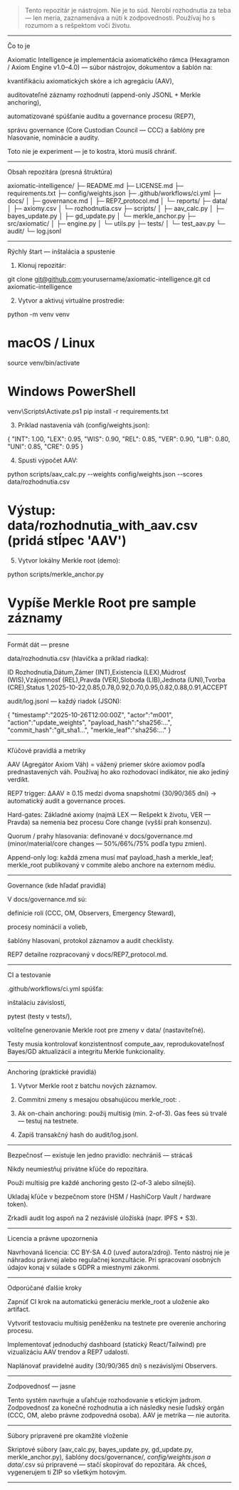 > Tento repozitár je nástrojom. Nie je to súd. Nerobí rozhodnutia za teba — len meria, zaznamenáva a núti k zodpovednosti. Používaj ho s rozumom a s rešpektom voči životu.




---

Čo to je

Axiomatic Intelligence je implementácia axiomatického rámca (Hexagramon / Axiom Engine v1.0–4.0) — súbor nástrojov, dokumentov a šablón na:

kvantifikáciu axiomatických skóre a ich agregáciu (AAV),

auditovateľné záznamy rozhodnutí (append-only JSONL + Merkle anchoring),

automatizované spúšťanie auditu a governance procesu (REP7),

správu governance (Core Custodian Council — CCC) a šablóny pre hlasovanie, nominácie a audity.


Toto nie je experiment — je to kostra, ktorú musíš chrániť.


---

Obsah repozitára (presná štruktúra)

axiomatic-intelligence/
├─ README.md
├─ LICENSE.md
├─ requirements.txt
├─ config/weights.json
├─ .github/workflows/ci.yml
├─ docs/
│  ├─ governance.md
│  ├─ REP7_protocol.md
│  └─ reports/
├─ data/
│  ├─ axiomy.csv
│  └─ rozhodnutia.csv
├─ scripts/
│  ├─ aav_calc.py
│  ├─ bayes_update.py
│  ├─ gd_update.py
│  └─ merkle_anchor.py
├─ src/axiomatic/
│  ├─ engine.py
│  └─ utils.py
├─ tests/
│  └─ test_aav.py
└─ audit/
   └─ log.jsonl


---

Rýchly štart — inštalácia a spustenie

1. Klonuj repozitár:



git clone git@github.com:yourusername/axiomatic-intelligence.git
cd axiomatic-intelligence

2. Vytvor a aktivuj virtuálne prostredie:



python -m venv venv
# macOS / Linux
source venv/bin/activate
# Windows PowerShell
venv\Scripts\Activate.ps1
pip install -r requirements.txt

3. Príklad nastavenia váh (config/weights.json):



{
  "INT": 1.00,
  "LEX": 0.95,
  "WIS": 0.90,
  "REL": 0.85,
  "VER": 0.90,
  "LIB": 0.80,
  "UNI": 0.85,
  "CRE": 0.95
}

4. Spusti výpočet AAV:



python scripts/aav_calc.py --weights config/weights.json --scores data/rozhodnutia.csv
# Výstup: data/rozhodnutia_with_aav.csv (pridá stĺpec 'AAV')

5. Vytvor lokálny Merkle root (demo):



python scripts/merkle_anchor.py
# Vypíše Merkle Root pre sample záznamy


---

Formát dát — presne

data/rozhodnutia.csv (hlavička a príklad riadka):

ID Rozhodnutia,Dátum,Zámer (INT),Existencia (LEX),Múdrosť (WIS),Vzájomnosť (REL),Pravda (VER),Sloboda (LIB),Jednota (UNI),Tvorba (CRE),Status
1,2025-10-22,0.85,0.78,0.92,0.70,0.95,0.82,0.88,0.91,ACCEPT

audit/log.jsonl — každý riadok (JSON):

{
  "timestamp":"2025-10-26T12:00:00Z",
  "actor":"m001",
  "action":"update_weights",
  "payload_hash":"sha256:...",
  "commit_hash":"git_sha1...",
  "merkle_leaf":"sha256:..."
}


---

Kľúčové pravidlá a metriky

AAV (Agregátor Axiom Váh) = vážený priemer skóre axiomov podľa prednastavených váh. Používaj ho ako rozhodovací indikátor, nie ako jediný verdikt.

REP7 trigger: ΔAAV ≥ 0.15 medzi dvoma snapshotmi (30/90/365 dní) → automatický audit a governance proces.

Hard-gates: Základné axiomy (najmä LEX — Rešpekt k životu, VER — Pravda) sa nemenia bez procesu Core change (vyšší prah konsenzu).

Quorum / prahy hlasovania: definované v docs/governance.md (minor/material/core changes — 50%/66%/75% podľa typu zmien).

Append-only log: každá zmena musí mať payload_hash a merkle_leaf; merkle_root publikovaný v commite alebo anchore na externom médiu.



---

Governance (kde hľadať pravidlá)

V docs/governance.md sú:

definície rolí (CCC, OM, Observers, Emergency Steward),

procesy nominácií a volieb,

šablóny hlasovaní, protokol záznamov a audit checklisty.


REP7 detailne rozpracovaný v docs/REP7_protocol.md.


---

CI a testovanie

.github/workflows/ci.yml spúšťa:

inštaláciu závislostí,

pytest (testy v tests/),

voliteľne generovanie Merkle root pre zmeny v data/ (nastaviteľné).


Testy musia kontrolovať konzistentnosť compute_aav, reprodukovateľnosť Bayes/GD aktualizácií a integritu Merkle funkcionality.



---

Anchoring (praktické pravidlá)

1. Vytvor Merkle root z batchu nových záznamov.


2. Commitni zmeny s mesajou obsahujúcou merkle_root: <root>.


3. Ak on-chain anchoring: použij multisig (min. 2-of-3). Gas fees sú trvalé — testuj na testnete.


4. Zapíš transakčný hash do audit/log.jsonl.




---

Bezpečnosť — existuje len jedno pravidlo: nechrániš — strácaš

Nikdy neumiestňuj privátne kľúče do repozitára.

Použi multisig pre každé anchoring gesto (2-of-3 alebo silnejší).

Ukladaj kľúče v bezpečnom store (HSM / HashiCorp Vault / hardware token).

Zrkadli audit log aspoň na 2 nezávislé úložiská (napr. IPFS + S3).



---

Licencia a právne upozornenia

Navrhovaná licencia: CC BY-SA 4.0 (uveď autora/zdroj). Tento nástroj nie je náhradou právnej alebo regulačnej konzultácie. Pri spracovaní osobných údajov konaj v súlade s GDPR a miestnymi zákonmi.


---

Odporúčané ďalšie kroky

Zapnúť CI krok na automatickú generáciu merkle_root a uloženie ako artifact.

Vytvoriť testovaciu multisig peněženku na testnete pre overenie anchoring procesu.

Implementovať jednoduchý dashboard (statický React/Tailwind) pre vizualizáciu AAV trendov a REP7 udalostí.

Naplánovať pravidelné audity (30/90/365 dní) s nezávislými Observers.



---

Zodpovednosť — jasne

Tento systém navrhuje a uľahčuje rozhodovanie s etickým jadrom. Zodpovednosť za konečné rozhodnutia a ich následky nesie ľudský orgán (CCC, OM, alebo právne zodpovedná osoba). AAV je metrika — nie autorita.


---

Súbory pripravené pre okamžité vloženie

Skriptové súbory (aav_calc.py, bayes_update.py, gd_update.py, merkle_anchor.py), šablóny docs/governance/*, config/weights.json a data/*.csv sú pripravené — stačí skopírovať do repozitára. Ak chceš, vygenerujem ti ZIP so všetkým hotovým.


---
